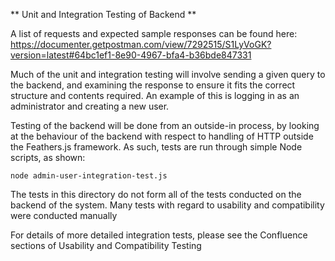 ** Unit and Integration Testing of Backend **

A list of requests and expected sample responses can be found here: https://documenter.getpostman.com/view/7292515/S1LyVoGK?version=latest#64bc1ef1-8e90-4967-bfa4-b36bde847331

Much of the unit and integration testing will involve sending a given query to the backend, and examining the response to ensure it fits the correct structure and contents required. An example of this is logging in as an administrator
and creating a new user. 

Testing of the backend will be done from an outside-in process, by looking at the behaviour of the backend with respect to handling of HTTP outside the Feathers.js framework. As such, tests are run through simple Node scripts, as shown:

`node admin-user-integration-test.js`

The tests in this directory do not form all of the tests conducted on the backend of the system. Many tests with regard to usability and compatibility were conducted manually


For details of more detailed integration tests, please see the Confluence sections of Usability and Compatibility Testing 
